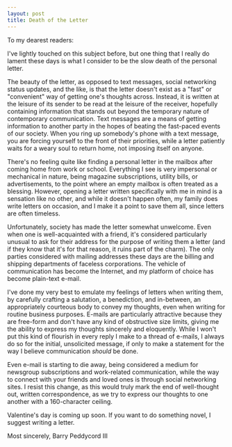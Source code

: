 ```yaml
---
layout: post
title: Death of the Letter
---
```


To my dearest readers:

I've lightly touched on this subject before, but one thing that I really do lament these days is what I consider to be the slow death of the personal letter.

The beauty of the letter, as opposed to text messages, social networking status updates, and the like, is that the letter doesn't exist as a "fast" or "convenient" way of getting one's thoughts across. Instead, it is written at the leisure of its sender to be read at the leisure of the receiver, hopefully containing information that stands out beyond the temporary nature of contemporary communication. Text messages are a means of getting information to another party in the hopes of beating the fast-paced events of our society. When you ring up somebody's phone with a text message, you are forcing yourself to the front of their priorities, while a letter patiently waits for a weary soul to return home, not imposing itself on anyone.

There's no feeling quite like finding a personal letter in the mailbox after coming home from work or school. Everything I see is very impersonal or mechanical in nature, being magazine subscriptions, utility bills, or advertisements, to the point where an empty mailbox is often treated as a blessing. However, opening a letter written specifically with me in mind is a sensation like no other, and while it doesn't happen often, my family does write letters on occasion, and I make it a point to save them all, since letters are often timeless.

Unfortunately, society has made the letter somewhat unwelcome. Even when one is well-acquainted with a friend, it's considered particularly unusual to ask for their address for the purpose of writing them a letter (and if they know that it's for that reason, it ruins part of the charm). The only parties considered with mailing addresses these days are the billing and shipping departments of faceless corporations. The vehicle of communication has become the Internet, and my platform of choice has become plain-text e-mail.

I've done my very best to emulate my feelings of letters when writing them, by carefully crafting a salutation, a benediction, and in-between, an appropriately courteous body to convey my thoughts, even when writing for routine business purposes. E-mails are particularly attractive because they are free-form and don't have any kind of obstructive size limits, giving me the ability to express my thoughts sincerely and eloquently. While I won't put this kind of flourish in every reply I make to a thread of e-mails, I always do so for the initial, unsolicited message, if only to make a statement for the way I believe communication <i>should</i> be done.

Even e-mail is starting to die away, being considered a medium for newsgroup subscriptions and work-related communication, while the way to connect with your friends and loved ones is through social networking sites. I resist this change, as this would truly mark the end of well-thought out, written correspondence, as we try to express our thoughts to one another with a 160-character ceiling.

Valentine's day is coming up soon. If you want to do something novel, I suggest writing a letter.

Most sincerely,
Barry Peddycord III

